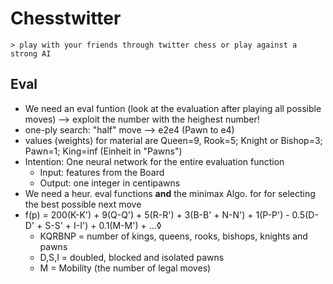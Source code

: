 # Chesstwitter
    > play with your friends through twitter chess or play against a strong AI


## Eval
- We need an eval funtion (look at the evaluation after playing all possible moves) --> exploit the number with the heighest number!
- one-ply search: "half" move --> e2e4 (Pawn to e4)
- values (weights) for material are Queen=9, Rook=5; Knight or Bishop=3; Pawn=1; King=inf (Einheit in "Pawns")
- Intention: One neural network for the entire evaluation function
    - Input: features from the Board
    - Output: one integer in centipawns
- We need a heur. eval functions __and__ the minimax Algo. for for selecting the best possible next move
- f(p) = 200(K-K')
       + 9(Q-Q')
       + 5(R-R')
       + 3(B-B' + N-N')
       + 1(P-P')
       - 0.5(D-D' + S-S' + I-I')
       + 0.1(M-M') + ...◊
    -  KQRBNP = number of kings, queens, rooks, bishops, knights and pawns
    -  D,S,I = doubled, blocked and isolated pawns
    -  M = Mobility (the number of legal moves)